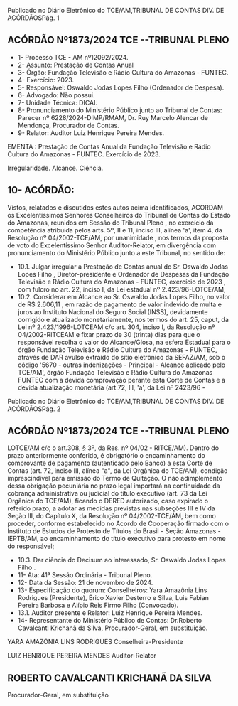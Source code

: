 Publicado  no  Diário  Eletrônico do TCE/AM,TRIBUNAL DE CONTAS DIV. DE ACÓRDÃOSPág. 1

## ACÓRDÃO Nº1873/2024  TCE --TRIBUNAL PLENO

- 1- Processo TCE - AM nº12092/2024.
- 2- Assunto: Prestação de Contas Anual
- 3- Órgão: Fundação Televisão e Rádio Cultura do Amazonas - FUNTEC.
- 4- Exercício: 2023.
- 5- Responsável: Oswaldo Jodas Lopes Filho (Ordenador de Despesa).
- 6- Advogado: Não possui.
- 7- Unidade Técnica: DICAI.
- 8- Pronunciamento  do  Ministério  Público  junto  ao  Tribunal  de  Contas: Parecer  nº 6228/2024-DIMP/RMAM,  Dr.  Ruy  Marcelo  Alencar  de  Mendonça,  Procurador  de Contas.
- 9- Relator: Auditor Luiz Henrique Pereira Mendes.

EMENTA : Prestação de Contas Anual da Fundação Televisão e Rádio Cultura do Amazonas - FUNTEC. Exercício de 2023.

Irregularidade. Alcance. Ciência.

## 10-  ACÓRDÃO:

Vistos, relatados e discutidos estes autos acima identificados, ACORDAM os Excelentíssimos Senhores Conselheiros do Tribunal de Contas do Estado do Amazonas, reunidos em Sessão do Tribunal Pleno , no exercício da competência atribuída pelos arts. 5º, II e  11,  inciso  III, alínea  'a', item  4,  da  Resolução  nº  04/2002-TCE/AM, por unanimidade , nos termos da proposta de voto do Excelentíssimo Senhor Auditor-Relator, em  divergência com  pronunciamento  do  Ministério  Público  junto  a  este  Tribunal,  no sentido de:

- 10.1. Julgar irregular a  Prestação  de  Contas  anual do Sr.  Oswaldo Jodas Lopes Filho , Diretor-presidente e Ordenador de Despesas da Fundação Televisão e Rádio Cultura do Amazonas - FUNTEC, exercício de 2023 , com fulcro no art. 22, inciso I, da Lei estadual nº 2.423/96-LOTCE/AM;
- 10.2. Considerar em Alcance ao Sr. Oswaldo Jodas Lopes Filho, no valor de R$ 2.606,11 ,  em razão de pagamento de valor indevido de multa e juros ao  Instituto Nacional do Seguro  Social  (INSS), devidamente corrigido e atualizado monetariamente, nos termos do art. 25, caput, da Lei  nº  2.423/1996-LOTCEAM  c/c  art.  304,  inciso  I,  da  Resolução  nº 04/2002-RITCEAM  e  fixar prazo  de  30  (trinta) dias para que  o responsável recolha o valor do Alcance/Glosa, na esfera Estadual para o órgão  Fundação  Televisão  e  Rádio  Cultura  do  Amazonas  -  FUNTEC, através de DAR avulso extraído do sítio eletrônico da SEFAZ/AM, sob o código '5670 - outras indenizações - Principal - Alcance aplicado pelo TCE/AM',  órgão  Fundação  Televisão  e  Rádio  Cultura  do  Amazonas  FUNTEC com a devida comprovação perante esta Corte de Contas e a devida  atualização  monetária  (art.72,  III,  'a',  da  Lei  nº  2423/96 -

Publicado  no  Diário  Eletrônico do TCE/AM,TRIBUNAL DE CONTAS DIV. DE ACÓRDÃOSPág. 2

## ACÓRDÃO Nº1873/2024  TCE --TRIBUNAL PLENO

LOTCE/AM c/c o art.308, § 3º, da Res. nº 04/02 - RITCE/AM). Dentro do prazo anteriormente conferido, é obrigatório o encaminhamento  do  comprovante  de  pagamento  (autenticado  pelo Banco)  a  esta  Corte  de  Contas  (art.  72,  inciso  III,  alínea  "a",  da  Lei Orgânica do TCE/AM), condição imprescindível para emissão do Termo de Quitação. O não adimplemento dessa obrigação pecuniária no prazo legal importará na continuidade da cobrança administrativa ou judicial do título executivo (art. 73 da Lei Orgânica do TCE/AM), ficando o DERED autorizado, caso  expirado o referido prazo, a adotar as medidas previstas  nas  subseções  III  e  IV  da  Seção  III,  do  Capítulo  X,  da Resolução nº 04/2002-TCE/AM, bem como proceder, conforme estabelecido  no  Acordo  de  Cooperação  firmado  com  o  Instituto  de Estudos de Protesto de Títulos do Brasil - Seção Amazonas - IEPTB/AM, ao  encaminhamento  do  título  executivo  para  protesto  em  nome  do responsável;

- 10.3. Dar  ciência do Decisum ao  interessado, Sr.  Oswaldo  Jodas  Lopes Filho .
- 11-  Ata: 41ª Sessão Ordinária - Tribunal Pleno.
- 12-  Data da Sessão: 21 de novembro de 2024.
- 13-  Especificação do quorum: Conselheiros: Yara Amazônia Lins Rodrigues (Presidente), Érico Xavier Desterro e Silva, Luis Fabian Pereira Barbosa e Alípio Reis Firmo Filho (Convocado).
- 13.1. Auditor presente e Relator: Luiz Henrique Pereira Mendes.
- 14-  Representante do Ministério Público de Contas: Dr.Roberto Cavalcanti Krichanã da Silva, Procurador-Geral, em substituição.

YARA AMAZÔNIA LINS RODRIGUES Conselheira-Presidente

LUIZ HENRIQUE PEREIRA MENDES Auditor-Relator

## ROBERTO CAVALCANTI KRICHANÃ DA SILVA

Procurador-Geral, em substituição